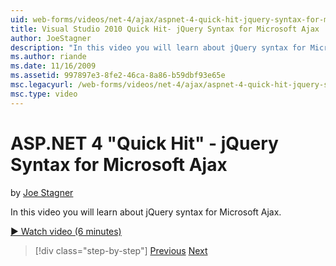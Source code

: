 ```yaml
---
uid: web-forms/videos/net-4/ajax/aspnet-4-quick-hit-jquery-syntax-for-microsoft-ajax
title: Visual Studio 2010 Quick Hit- jQuery Syntax for Microsoft Ajax | Microsoft Docs
author: JoeStagner
description: "In this video you will learn about jQuery syntax for Microsoft Ajax."
ms.author: riande
ms.date: 11/16/2009
ms.assetid: 997897e3-8fe2-46ca-8a86-b59dbf93e65e
msc.legacyurl: /web-forms/videos/net-4/ajax/aspnet-4-quick-hit-jquery-syntax-for-microsoft-ajax
msc.type: video
---
```

# ASP.NET 4 "Quick Hit" - jQuery Syntax for Microsoft Ajax

by [Joe Stagner](https://github.com/JoeStagner)

In this video you will learn about jQuery syntax for Microsoft Ajax. 

[&#9654; Watch video (6 minutes)](https://channel9.msdn.com/Blogs/ASP-NET-Site-Videos/aspnet-4-quick-hit-jquery-syntax-for-microsoft-ajax)

> [!div class="step-by-step"]
> [Previous](aspnet-4-quick-hit-the-scriptloader.md)
> [Next](aspnet-4-quick-hit-ajax-data-templates.md)
